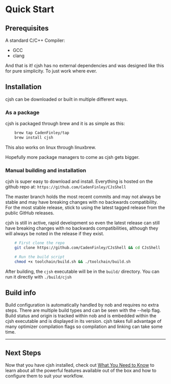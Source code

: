 # Quick Start

## Prerequisites

A standard C/C++ Compiler:

 - GCC
 - clang

And that is it! cjsh has no external dependencies and was designed like this for pure simplicity. To just work where ever.

## Installation

cjsh can be downloaded or built in multiple different ways.

### As a package

cjsh is packaged through brew and it is as simple as this:

```bash
    brew tap CadenFinley/tap
    brew install cjsh
```
This also works on linux through linuxbrew.

Hopefully more package managers to come as cjsh gets bigger.

### Manual building and installation

cjsh is super easy to download and install. Everything is hosted on the github repo at: `https://github.com/CadenFinley/CJsShell` 

The master branch holds the most recent commits and may not always be stable and may have breaking changes with no backwards compatibility. For the most stable release, stick to using the latest tagged release from the public GitHub releases.

cjsh is still in active, rapid development so even the latest release can still have breaking changes with no backwards compatibilities, although they will always be noted in the release if they exist.

```bash
    # First clone the repo
    git clone https://github.com/CadenFinley/CJsShell && cd CJsShell

    # Run the build script
    chmod +x toolchain/build.sh && ./toolchain/build.sh
```

After building, the `cjsh` executable will be in the `build/` directory. You can run it directly with `./build/cjsh`
## Build info

Build configuration is automatically handled by nob and requires no extra steps. There are multiple build types and can be seen with the --help flag. Build status and origin is tracked within nob and is embedded within the cjsh executable and is displayed in its version. cjsh takes full advantage of many optimizer compilation flags so compilation and linking can take some time.

---

## Next Steps

Now that you have cjsh installed, check out [What You Need to Know](what-to-know.md) to learn about all the powerful features available out of the box and how to configure them to suit your workflow.

